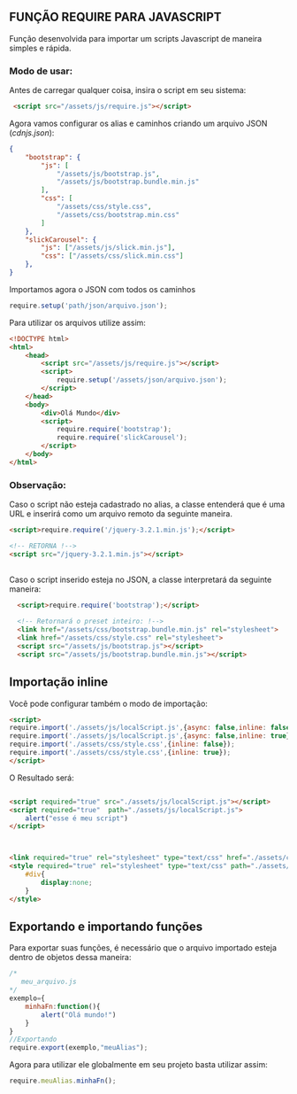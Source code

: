 ## FUNÇÃO REQUIRE PARA JAVASCRIPT 

Função desenvolvida para importar um scripts Javascript de maneira simples e rápida.

### Modo de usar:

Antes de carregar qualquer coisa, insira o script em seu sistema:

```html	
 <script src="/assets/js/require.js"></script>
```

Agora vamos configurar os alias e caminhos criando um arquivo JSON (*cdnjs.json*):

```json	
{
	"bootstrap": {
		"js": [
			"/assets/js/bootstrap.js",
			"/assets/js/bootstrap.bundle.min.js"
		],
		"css": [
			"/assets/css/style.css",
			"/assets/css/bootstrap.min.css"
		]
	},
	"slickCarousel": {
		"js": ["/assets/js/slick.min.js"],
		"css": ["/assets/css/slick.min.css"]
	},
}
```

Importamos  agora o JSON com todos os caminhos 

```javascript
require.setup('path/json/arquivo.json');
```
Para utilizar os arquivos utilize assim:
```html
<!DOCTYPE html>
<html>  
	<head>    
		<script src="/assets/js/require.js"></script>
		<script>
			require.setup('/assets/json/arquivo.json');
		</script>
	</head>
	<body>
		<div>Olá Mundo</div>
		<script>
			require.require('bootstrap');
			require.require('slickCarousel');
		</script>
	</body>
</html>
```
### Observação:
Caso o script não esteja cadastrado no alias, a classe entenderá que é uma URL e inserirá como um arquivo remoto da seguinte maneira.
```html
<script>require.require('/jquery-3.2.1.min.js');</script>

<!-- RETORNA !-->
<script src="/jquery-3.2.1.min.js"></script>
	
```
 Caso o script inserido esteja no JSON, a classe interpretará da seguinte maneira:
  ```html
	<script>require.require('bootstrap');</script>
	
	<!-- Retornará o preset inteiro: !-->
	<link href="/assets/css/bootstrap.bundle.min.js" rel="stylesheet">
	<link href="/assets/css/style.css" rel="stylesheet">
	<script src="/assets/js/bootstrap.js"></script>
	<script src="/assets/js/bootstrap.bundle.min.js"></script>

```

## Importação inline
Você pode configurar também o modo de importação:
```html
<script>
require.import('./assets/js/localScript.js',{async: false,inline: false});
require.import('./assets/js/localScript.js',{async: false,inline: true});
require.import('./assets/css/style.css',{inline: false});
require.import('./assets/css/style.css',{inline: true});
</script>
```
O Resultado será:
```html

<script required="true" src="./assets/js/localScript.js"></script>
<script required="true"  path="./assets/js/localScript.js">
	alert("esse é meu script")
</script>



<link required="true" rel="stylesheet" type="text/css" href="./assets/css/style.css">
<style required="true" rel="stylesheet" type="text/css" path="./assets/css/style.css">
	#div{
		display:none;
	}
</style>

```

## Exportando e importando funções

Para exportar suas funções, é necessário que o arquivo importado esteja dentro de objetos dessa maneira:
```javascript
/* 
   meu_arquivo.js
*/
exemplo={
	minhaFn:function(){
		alert("Olá mundo!")
	}
}
//Exportando
require.export(exemplo,"meuAlias");
```

Agora para utilizar ele globalmente em seu projeto basta utilizar assim:
```javascript
require.meuAlias.minhaFn();
```